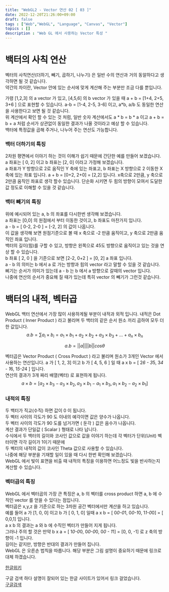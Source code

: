 ```yaml
---
title: "WebGL2 - Vector 연산 02 [ 03 ]"
date: 2022-12-20T21:26:00+09:00
draft: false
tags : ["Web","WebGL", "Language", "Canvas", "Vector"]
topics : []
description : "Web GL 에서 사용하는 Vector 특성 "
---
```


# 백터의 사칙 연산
   
   벡터의 사칙연산(더하기, 빼기, 곱하기, 나누기) 은 일반 수의 연산과 거의 동알하다고 생각하면 될 것 같습니다.    
   약간의 차이란, Vector 안에 있는 순서에 맞게 계산해 주는 부분만 조금 다를 뿐입니다. 

   가령 [1,2,3] 의 a vector 가 있고, [4,5,6] 의 b vector 가 있을 때 
   a + b = [1+4, 2+5, 3+6 ] 으로 표현할 수 있습니다.  a-b = [1-4, 2-5, 3-6] 이고, a*b, a/b 도 동일한 연산을 
   사용한다고 보면 될 것 같습니다.   
   위 계산에서 확인 할 수 있는 것 처럼, 일반 숫자 계산에서도 a * b = b * a 이고 a + b = b + a 처럼 순서가 상관없이 
   동일한 결과가 나올 것이라고 예상 할 수 있습니다.    
   백터에 특정값을 곱해 주거나, 나누어 주는 연산도 가능합니다.   

   ### 백터 더하기의 특징
   2차원 평면에서 이야기 하는 것이 이해가 쉽기 때문에 간단한 예를 만들어 보겠습니다. 
   a 좌표는 [ 0, 2] 이고 b 좌표는 [2, 0] 이라고 가정해 보겠습니다.    
   a 좌표가 Y 방향으로 2로 움직인 Y 축에 있는 좌표고, b 좌표는 X 방향으로 2 이동한 X 축에 있는 좌표 입니다. 
   a + b = [0+2, 2+0] = [2,2] 입니다. x축으로 2만큼, y 축으로 2만큼 움직인 좌표로 생각 할수 있습니다. 
   단순화 시키면 두 힘의 방향이 모여서 도달한 값 정도로 이해할 수 있을 것 같습니다. 

   ### 백터 빼기의 특징
   위에 예시되어 있는 a, b 의 좌표를 다시한번 생각해 보겠습니다.       
   a 좌표는 [0,0] 의 원점에서 부터 이동한 것이고, b 좌표도 마찬가지 입니다.        
   a - b = [ 0-2, 2-0 ] = [-2, 2] 의 값이 나옵니다.       
   이 값을 생각해 보면 원점기준으로 볼 때 x 축으로 -2 만큼 움직이고, y 축으로 2만큼 움직인 좌표 입니다.       
   백터의 길이(힘)를 구할 수 있고, 방향은 왼쪽으로 45도 방향으로 움직이고 있는 것을 연상 할 수 있습니다.        
   b 좌표 [ 2, 0 ] 을 기준으로 보면 [2-2, 0+2 ] = [0, 2] a 좌표 입니다.   
   a - b 의 의미는 b 에서 a 로 가는 방향과 힘의 vector 라고 말할 수 있을 것 같습니다.    
   삐기는 순서가 의미가 있는데 a - b 는 b 에서 a 방향으로 갈때의 vector 입니다.     
   나중에 연산의 순서가 중요해 질 때가 있는데 특히 vector 의 빼기가 그런것 같습니다.    


# 백터의 내적, 벡터곱
   
   WebGL 백터 연산에서 가장 많이 사용하게될 부분이 내적과 외적 입니다. 
   내적은 Dot Product ( Inner Product ) 라고 불리며 두 백터의 같은 순서 원소 끼리 곱하여 모두 더한 값입니다. 
   $$ 
        a.b = \sum{a_i \times b_i} = {a_1 \times b_1 + a_2 \times b_2 + a_3 \times b_3 + \dots + a_n \times b_n}
   $$

   $$ 
        a.b = ||a|| ||b|| cos\theta
   $$


   벡터곱은 Vector Product ( Cross Product ) 라고 불리며 원소가 3개인 Vector 에서 사용하는 연산입니다. 
   a 가 [ 1, 2, 3] 이고 b 가 [ 4, 5, 6 ] 일 때 a x b = [ 2*6 - 3*5, 3*4 - 1*6, 1*5-2*4 ] 입니다.    
   연산의 결과가 3개 짜리 배열(벡터) 로 표현하게 됩니다. 
   $$
        a \times b = [ a_2 \times b_3 - a_3 \times b_2, a_3 \times b_1 - a_1 \times b_3, a_1 \times b_2 - a_2 \times b_1]
   $$

   ### 내적의 특징 
   두 백터가 직교(수직) 하면 값이 0 이 됩니다.    
   두 벡터 사이의 각도가 90 도 이내의 예각이면 값은 양수가 나옵니다.    
   두 벡터 사이의 각도가 90 도를 넘거가면 ( 둔각 ) 값은 음수가 나옵니다.    
   계산 결과가 단일값 ( Scalar ) 형태로 나타 납니다.    
   수식에서 두 백터의 길이와 코사인 값으로 값을 이야기 하는데 각 벡터가 단위(Unit) 벡터이면 각각 길이가 1이기 때문에    
   두 벡터의 내적의 값이 코사인 Theta 값으로 사용할 수 있습니다.    
   나중에 해당 부분을 기재할 일이 있을 때 다시 한번 확인해 보겠습니다.   
   WebGL 에서 빛이 표면을 비출 때 내적의 특징을 이용하면 어느정도 빛을 반사하는지 계산할 수 있습니다.    


   ### 벡터곱의 특징 
   WebGL 에서 벡터곱의 가장 큰 특징은 a, b 의 벡터를 cross product 하면 a, b 에 수직인 vector 를 얻을 수 있다는 점입니다.    
   벡터곱은 x,y,z 을 기준으로 하는 3차원 공간 벡터에서만 계산을 하고 있습니다.    
   예를 들어 a 가 [1, 0, 0] 이고 b 가 [ 0, 1, 0] 일때 a x b = [ 0*0-0*1, 0*0-1*0, 1*1-0*0] = [ 0,0,1] 입니다.    
   a x b 의 결과는 a 와 b 에 수직인 벡터가 만들어 지게 됩니다.    
   그러나 주의 할 것은 만약 b x a = [ 1*0-0*0, 0*0-0*0, 0*0 - 1*1] = [0, 0, -1] 로 z 축의 방향이 -1 입니다.    
   길이는 같지만, 방향은 반대의 결과가 만들어 집니다.    
   WebGL 은 오른손 법칙을 따릅니다.   해당 부분은 그림 설명이 중요하기 때문에 링크로 대체 하겠습니다.    
   
   [한글위키](https://ko.wikipedia.org/wiki/%EC%98%A4%EB%A5%B8%EC%86%90_%EB%B2%95%EC%B9%99)
   
   구글 검색 하다 설명이 잘되어 있는 한글 사이트가 있어서 링크 걸었습니다.    
   [구글검색](https://m.blog.naver.com/bmw9707121/221746745710)  





